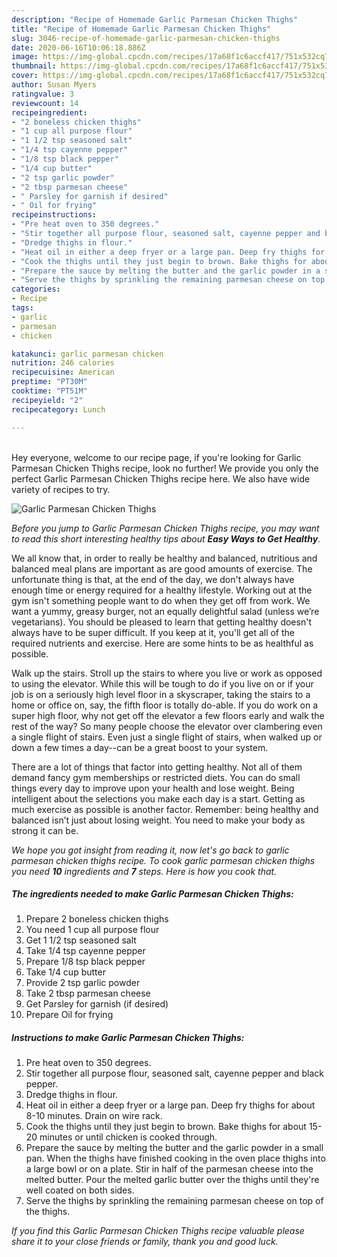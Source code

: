 ```yaml
---
description: "Recipe of Homemade Garlic Parmesan Chicken Thighs"
title: "Recipe of Homemade Garlic Parmesan Chicken Thighs"
slug: 3046-recipe-of-homemade-garlic-parmesan-chicken-thighs
date: 2020-06-16T10:06:18.886Z
image: https://img-global.cpcdn.com/recipes/17a68f1c6accf417/751x532cq70/garlic-parmesan-chicken-thighs-recipe-main-photo.jpg
thumbnail: https://img-global.cpcdn.com/recipes/17a68f1c6accf417/751x532cq70/garlic-parmesan-chicken-thighs-recipe-main-photo.jpg
cover: https://img-global.cpcdn.com/recipes/17a68f1c6accf417/751x532cq70/garlic-parmesan-chicken-thighs-recipe-main-photo.jpg
author: Susan Myers
ratingvalue: 3
reviewcount: 14
recipeingredient:
- "2 boneless chicken thighs"
- "1 cup all purpose flour"
- "1 1/2 tsp seasoned salt"
- "1/4 tsp cayenne pepper"
- "1/8 tsp black pepper"
- "1/4 cup butter"
- "2 tsp garlic powder"
- "2 tbsp parmesan cheese"
- " Parsley for garnish if desired"
- " Oil for frying"
recipeinstructions:
- "Pre heat oven to 350 degrees."
- "Stir together all purpose flour, seasoned salt, cayenne pepper and black pepper."
- "Dredge thighs in flour."
- "Heat oil in either a deep fryer or a large pan. Deep fry thighs for about 8-10 minutes. Drain on wire rack."
- "Cook the thighs until they just begin to brown. Bake thighs for about 15-20 minutes or until chicken is cooked through."
- "Prepare the sauce by melting the butter and the garlic powder in a small pan. When the thighs have finished cooking in the oven place thighs into a large bowl or on a plate. Stir in half of the parmesan cheese into the melted butter. Pour the melted garlic butter over the thighs until they&#39;re well coated on both sides."
- "Serve the thighs by sprinkling the remaining parmesan cheese on top of the thighs."
categories:
- Recipe
tags:
- garlic
- parmesan
- chicken

katakunci: garlic parmesan chicken 
nutrition: 246 calories
recipecuisine: American
preptime: "PT30M"
cooktime: "PT51M"
recipeyield: "2"
recipecategory: Lunch

---
```

<br>
Hey everyone, welcome to our recipe page, if you're looking for Garlic Parmesan Chicken Thighs recipe, look no further! We provide you only the perfect Garlic Parmesan Chicken Thighs recipe here. We also have wide variety of recipes to try.
<br>


![Garlic Parmesan Chicken Thighs](https://img-global.cpcdn.com/recipes/17a68f1c6accf417/751x532cq70/garlic-parmesan-chicken-thighs-recipe-main-photo.jpg)

<i>Before you jump to Garlic Parmesan Chicken Thighs recipe, you may want to read this short interesting healthy tips about <strong>Easy Ways to Get Healthy</strong>.</i>

We all know that, in order to really be healthy and balanced, nutritious and balanced meal plans are important as are good amounts of exercise. The unfortunate thing is that, at the end of the day, we don't always have enough time or energy required for a healthy lifestyle. Working out at the gym isn't something people want to do when they get off from work. We want a yummy, greasy burger, not an equally delightful salad (unless we’re vegetarians). You should be pleased to learn that getting healthy doesn't always have to be super difficult. If you keep at it, you'll get all of the required nutrients and exercise. Here are some hints to be as healthful as possible.

Walk up the stairs. Stroll up the stairs to where you live or work as opposed to using the elevator. While this will be tough to do if you live on or if your job is on a seriously high level floor in a skyscraper, taking the stairs to a home or office on, say, the fifth floor is totally do-able. If you do work on a super high floor, why not get off the elevator a few floors early and walk the rest of the way? So many people choose the elevator over clambering even a single flight of stairs. Even just a single flight of stairs, when walked up or down a few times a day--can be a great boost to your system. 

There are a lot of things that factor into getting healthy. Not all of them demand fancy gym memberships or restricted diets. You can do small things every day to improve upon your health and lose weight. Being intelligent about the selections you make each day is a start. Getting as much exercise as possible is another factor. Remember: being healthy and balanced isn’t just about losing weight. You need to make your body as strong it can be. 


<i>We hope you got insight from reading it, now let's go back to garlic parmesan chicken thighs recipe. To cook garlic parmesan chicken thighs you need <strong>10</strong> ingredients and <strong>7</strong> steps. Here is how you cook that.
</i>

##### The ingredients needed to make Garlic Parmesan Chicken Thighs:

1. Prepare 2 boneless chicken thighs
1. You need 1 cup all purpose flour
1. Get 1 1/2 tsp seasoned salt
1. Take 1/4 tsp cayenne pepper
1. Prepare 1/8 tsp black pepper
1. Take 1/4 cup butter
1. Provide 2 tsp garlic powder
1. Take 2 tbsp parmesan cheese
1. Get  Parsley for garnish (if desired)
1. Prepare  Oil for frying


##### Instructions to make Garlic Parmesan Chicken Thighs:

1. Pre heat oven to 350 degrees.
1. Stir together all purpose flour, seasoned salt, cayenne pepper and black pepper.
1. Dredge thighs in flour.
1. Heat oil in either a deep fryer or a large pan. Deep fry thighs for about 8-10 minutes. Drain on wire rack.
1. Cook the thighs until they just begin to brown. Bake thighs for about 15-20 minutes or until chicken is cooked through.
1. Prepare the sauce by melting the butter and the garlic powder in a small pan. When the thighs have finished cooking in the oven place thighs into a large bowl or on a plate. Stir in half of the parmesan cheese into the melted butter. Pour the melted garlic butter over the thighs until they&#39;re well coated on both sides.
1. Serve the thighs by sprinkling the remaining parmesan cheese on top of the thighs.


<i>If you find this Garlic Parmesan Chicken Thighs recipe valuable please share it to your close friends or family, thank you and good luck.</i>
